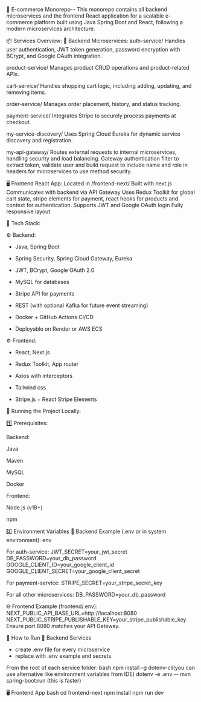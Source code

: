 🛒 E-commerce Monorepo--
This monorepo contains all backend microservices and the frontend React application for a scalable e-commerce platform built using Java Spring Boot and React, following a modern microservices architecture.

📦 Services Overview:
🧩 Backend Microservices:
auth-service/
Handles user authentication, JWT token generation, password encryption with BCrypt, and Google OAuth integration.

product-service/
Manages product CRUD operations and product-related APIs.

cart-service/
Handles shopping cart logic, including adding, updating, and removing items.

order-service/
Manages order placement, history, and status tracking.

payment-service/
Integrates Stripe to securely process payments at checkout.

my-service-discovery/
Uses Spring Cloud Eureka for dynamic service discovery and registration.

my-api-gateway/
Routes external requests to internal microservices, handling security and load balancing. Gateway authentication filter
to extract token, validate user and build request to include name and role in headers for microservices to use method security.

🖥️ Frontend React App:
Located in /frontend-next/
Built with next.js
Communicates with backend via API Gateway
Uses Redux Toolkit for global cart state, stripe elements for payment, react hooks for 
products and context for authentication.
Supports JWT and Google OAuth login
Fully responsive layout

🧰 Tech Stack:

⚙️ Backend:

- Java, Spring Boot

- Spring Security, Spring Cloud Gateway, Eureka

- JWT, BCrypt, Google OAuth 2.0

- MySQL for databases

- Stripe API for payments

- REST (with optional Kafka for future event streaming)

- Docker + GitHub Actions CI/CD

- Deployable on Render or AWS ECS

⚙️ Frontend:

- React, Next.js
  
- Redux Toolkit, App router

- Axios with interceptors

- Tailwind css 

- Stripe.js + React Stripe Elements

🧪 Running the Project Locally:

1️⃣ Prerequisites:

Backend:

Java

Maven

MySQL

Docker 

Frontend:

Node.js (v18+)

npm 

2️⃣ Environment Variables
🔐 Backend Example (.env or in system environment):
env

For auth-service:
JWT_SECRET=your_jwt_secret
DB_PASSWORD=your_db_password
GOOGLE_CLIENT_ID=your_google_client_id
GOOGLE_CLIENT_SECRET=your_google_client_secret

For payment-service:
STRIPE_SECRET=your_stripe_secret_key

For all other microservices:
DB_PASSWORD=your_db_password

🌐 Frontend Example (frontend/.env):
NEXT_PUBLIC_API_BASE_URL=http://localhost:8080
NEXT_PUBLIC_STRIPE_PUBLISHABLE_KEY=your_stripe_publishable_key
Ensure port 8080 matches your API Gateway.

🚀 How to Run
🧩 Backend Services
- create .env file for every microservice
- replace with .env example and secrets

From the root of each service folder:
bash
npm install -g dotenv-cli(you can use alternative like environment variables from IDE)
dotenv -e .env -- mvn spring-boot:run (this is faster)

🖥️ Frontend App
bash
cd frontend-next
npm install
npm run dev
